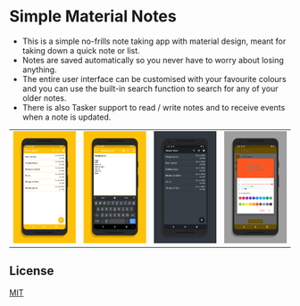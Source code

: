 # Simple Material Notes

- This is a simple no-frills note taking app with material design, meant for taking down a quick note or list. 
- Notes are saved automatically so you never have to worry about losing anything. 
- The entire user interface can be customised with your favourite colours and you can use the built-in search function to search for any of your older notes.
- There is also Tasker support to read / write notes and to receive events when a note is updated.

<table>
  <tr>
    <td><img src='https://github.com/RafhaanShah/Simple-Notes/blob/master/fastlane/metadata/android/en-US/images/phoneScreenshots/1.png'></td>
    <td><img src='https://github.com/RafhaanShah/Simple-Notes/blob/master/fastlane/metadata/android/en-US/images/phoneScreenshots/2.png'></td>
    <td><img src='https://github.com/RafhaanShah/Simple-Notes/blob/master/fastlane/metadata/android/en-US/images/phoneScreenshots/3.png'></td>
    <td><img src='https://github.com/RafhaanShah/Simple-Notes/blob/master/fastlane/metadata/android/en-US/images/phoneScreenshots/4.png'></td>
  </tr>
</table>


## License
[MIT](https://choosealicense.com/licenses/mit/)
